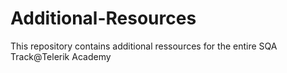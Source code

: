 # Additional-Resources
This repository contains additional ressources for the entire SQA Track@Telerik Academy
